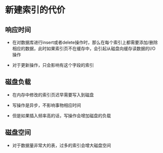 # 新建索引的代价

## 响应时间

- 在对数据库进行insert或者delete操作时，那么在每个索引上都需要添加/删除相应的数据，此时如果索引页不在缓存中，会引起从磁盘向缓存读数据的I/O操作

- 对于更新操作，只会影响有这个字段的索引

## 磁盘负载

- 在内存中修改的索引页迟早需要写入到磁盘

- 写操作是异步，不影响事物相应时间

- 但是如果插入频率高的话，写操作会增加磁盘的负载

## 磁盘空间

- 对于数据量非常大的表，过多的索引会增大磁盘空间
